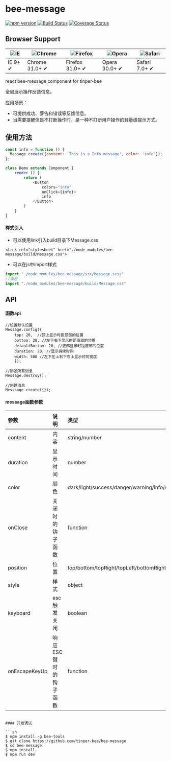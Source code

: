 # bee-message

[![npm version](https://img.shields.io/npm/v/bee-message.svg)](https://www.npmjs.com/package/bee-message)
[![Build Status](https://img.shields.io/travis/tinper-bee/bee-message/master.svg)](https://travis-ci.org/tinper-bee/bee-message)
[![Coverage Status](https://coveralls.io/repos/github/tinper-bee/bee-message/badge.svg?branch=master)](https://coveralls.io/github/tinper-bee/bee-message?branch=master)


## Browser Support

|![IE](https://raw.github.com/alrra/browser-logos/master/internet-explorer/internet-explorer_48x48.png) | ![Chrome](https://raw.github.com/alrra/browser-logos/master/chrome/chrome_48x48.png) | ![Firefox](https://raw.github.com/alrra/browser-logos/master/firefox/firefox_48x48.png) | ![Opera](https://raw.github.com/alrra/browser-logos/master/opera/opera_48x48.png) | ![Safari](https://raw.github.com/alrra/browser-logos/master/safari/safari_48x48.png)|
| --- | --- | --- | --- | --- |
| IE 9+ ✔ | Chrome 31.0+ ✔ | Firefox 31.0+ ✔ | Opera 30.0+ ✔ | Safari 7.0+ ✔ |


react bee-message component for tinper-bee

全局展示操作反馈信息。

应用场景：
- 可提供成功、警告和错误等反馈信息。
- 当需要提醒但是不打断操作时，是一种不打断用户操作的轻量级提示方式。

## 使用方法

```js
const info = function () {
  Message.create({content: 'This is a Info message', color: 'info'});
};

class Demo extends Component {
    render () {
        return (
            <Button
                colors="info"
                onClick={info}>
                info
            </Button>
        )
    }
}

```

#### 样式引入

- 可以使用link引入build目录下Message.css
```
<link rel="stylesheet" href="./node_modules/bee-message/build/Message.css">
```
- 可以在js中import样式
```js
import "./node_modules/bee-message/src/Message.scss"
//或是
import "./node_modules/bee-message/build/Message.css"
```


## API

#### 函数api

```
//设置默认设置
Message.config({
    top: 20,  //顶上显示时距顶部的位置
    bottom: 20, //左下右下显示时距底部的位置
    defaultBottom: 20, //底部显示时距底部的位置
    duration: 20, //显示持续时间
    width: 500 //左下左上右下右上显示时的宽度
    });

//销毁所有消息
Message.destroy();

//创建消息
Messsage.create({});

```

#### message函数参数

|参数|说明|类型|默认值|
|:---|:-----|:----|:------|
|content|内容|string/number|-|
|duration|显示时间|number|3|
|color|颜色|dark/light/success/danger/warning/info/successlight/dangerlight/warninglight/infolight|'dark'|
|onClose|关闭时的钩子函数|function|-|
|position|位置|top/bottom/topRight/topLeft/bottomRight/bottomLeft|top|
|style|样式|object|{}|
|keyboard|esc触发关闭|boolean|true|
|onEscapeKeyUp|响应ESC键时的钩子函数|function|-|
```

#### 开发调试

```sh
$ npm install -g bee-tools
$ git clone https://github.com/tinper-bee/bee-message
$ cd bee-message
$ npm install
$ npm run dev
```

